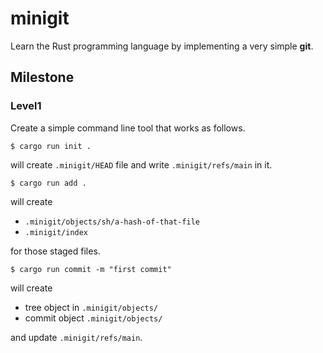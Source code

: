 # minigit

Learn the Rust programming language by implementing a very simple **git**.

## Milestone 

### Level1

Create a simple command line tool that works as follows.

```
$ cargo run init .
```

will create `.minigit/HEAD` file and write `.minigit/refs/main` in it.

```
$ cargo run add .
```

will create

- `.minigit/objects/sh/a-hash-of-that-file`
- `.minigit/index`

for those staged files.

```
$ cargo run commit -m "first commit"
```

will create

- tree object in `.minigit/objects/`
- commit object `.minigit/objects/`

and update `.minigit/refs/main`.
